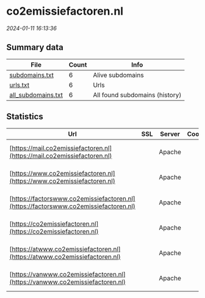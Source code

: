 # co2emissiefactoren.nl
*2024-01-11 16:13:36*
## Summary data
| File       | Count | Info |
|------------|-------|------|
|[subdomains.txt](/data/co2emissiefactoren.nl/subdomains.txt)|6|Alive subdomains|
|[urls.txt](/data/co2emissiefactoren.nl/urls.txt)|6|Urls|
|[all_subdomains.txt](/data/co2emissiefactoren.nl/all_subdomains.txt)|6|All found subdomains (history)|
## Statistics
| Url | SSL | Server | Cookie | HSTS | CSP | XFO | XXP | RP | Tech |Title |
|------------|-------|------|------|------|------|------|------|------|------|------|
|[https://mail.co2emissiefactoren.nl](https://mail.co2emissiefactoren.nl)| |Apache| | | | | |:white_check_mark: |Apache HTTP Serv...|403 Forbidden|
|[https://www.co2emissiefactoren.nl](https://www.co2emissiefactoren.nl)| |Apache| | | | | |:white_check_mark: |Apache HTTP Serv...|Home | CO2 emiss...|
|[https://factorswww.co2emissiefactoren.nl](https://factorswww.co2emissiefactoren.nl)| |Apache| | | | | |:white_check_mark: |Apache HTTP Serv...|403 Forbidden|
|[https://co2emissiefactoren.nl](https://co2emissiefactoren.nl)| |Apache| | | | | |:white_check_mark: |Apache HTTP Serv...|301 Moved Perman...|
|[https://atwww.co2emissiefactoren.nl](https://atwww.co2emissiefactoren.nl)| |Apache| | | | | |:white_check_mark: |Apache HTTP Serv...|403 Forbidden|
|[https://vanwww.co2emissiefactoren.nl](https://vanwww.co2emissiefactoren.nl)| |Apache| | | | | |:white_check_mark: |Apache HTTP Serv...|403 Forbidden|